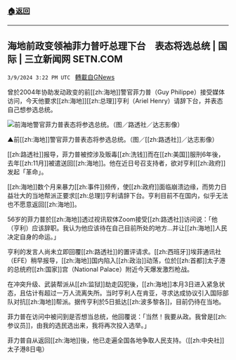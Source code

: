 ###  [:house:返回](README.md)
---


## 海地前政变领袖菲力普吁总理下台　表态将选总统 | 国际 | 三立新闻网  SETN.COM
`3/9/2024 3:22 PM UTC ` [轉載自GNews](https://gnews.org/articles/2380124)

曾於2004年协助发动政变的前[[zh:海地]]警官菲力普（Guy Philippe）接受媒体访问，今天他要求[[zh:海地]][[zh:总理]]亨利（Ariel Henry）请辞下台，并表态自己想参选总统。

![前海地警官菲力普表态将参选总统。（图／路透社／达志影像）](https://attach.setn.com/newsimages/2024/03/09/4561764-PH.jpg "前海地警官菲力普表态将参选总统。（图／路透社／达志影像）")

▲前[[zh:海地]]警官菲力普表态将参选总统。（图／[[zh:路透社]]／达志影像）

[[zh:路透社]]报导，菲力普被控涉及贩毒[[zh:洗钱]]而在[[zh:美国]]服刑6年後，去年[[zh:11月]]被遣送回[[zh:海地]]。他在近日号召支持者，欲对亨利[[zh:政府]]发起「革命」。

[[zh:海地]]数个月来暴力[[zh:事件]]频传，使[[zh:政府]]面临崩溃边缘，而势力日益壮大的当地帮派正要求[[zh:总理]]亨利请辞下台。亨利目前不在国内，似乎无法也不愿意返回[[zh:海地]]。

56岁的菲力普於[[zh:海地]]透过视讯软体Zoom接受[[zh:路透社]]访问说：「他（亨利）应该辞职。我认为他应该待在自己目前所处的地方&hellip;并让[[zh:海地]]人民决定自身的命运。」

亨利的发言人尚未立即回覆[[zh:路透社]]的置评请求。[[zh:西班牙]]埃菲通讯社（EFE）稍早报导，[[zh:海地]]国内陷入[[zh:政治]]动荡，位於[[zh:首都]]太子港的总统府[[zh:国家]]宫（National Palace）附近今天爆发激烈枪战。

在冲突升级、武装帮派从[[zh:监狱]]劫走囚犯後，[[zh:海地]]本月3日进入紧急状态，且估计有超过一万人流离失所。当时亨利人在肯亚，寻求达成协议引入国际部队对抗[[zh:海地]]帮派。据传亨利於5日抵达[[zh:波多黎各]]，目前仍待在当地。

菲力普在访问中被问到是否想当总统，他回覆说：「当然！我要从政。我曾是[[zh:参议员]]，由我的选民选出来，我将再次投入选举。」

菲力普自从返回[[zh:海地]]後，他已走遍全国各地争取人民支持。（[[zh:中央社]]太子港8日电）
